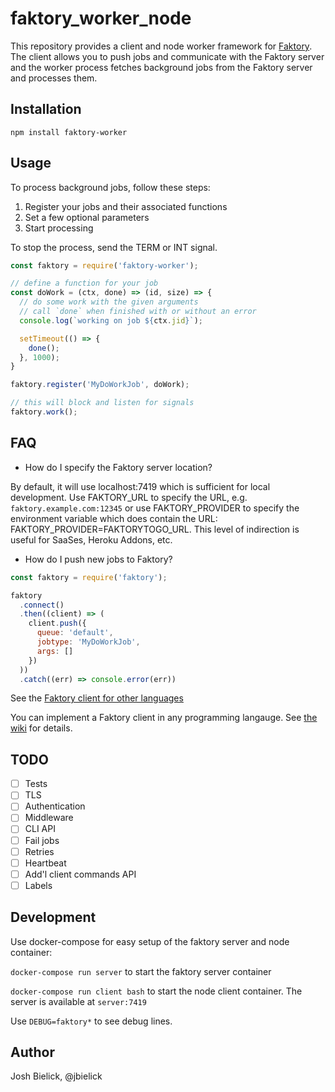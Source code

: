 # faktory_worker_node

This repository provides a client and node worker framework for [Faktory](https://github.com/contribsys/faktory). The client allows you to push jobs and communicate with the Faktory server and the worker process fetches background jobs from the Faktory server and processes them.

## Installation

```
npm install faktory-worker
```

## Usage

To process background jobs, follow these steps:

1. Register your jobs and their associated functions
2. Set a few optional parameters
3. Start processing

To stop the process, send the TERM or INT signal.

```js
const faktory = require('faktory-worker');

// define a function for your job
const doWork = (ctx, done) => (id, size) => {
  // do some work with the given arguments
  // call `done` when finished with or without an error
  console.log(`working on job ${ctx.jid}`);

  setTimeout(() => {
    done();
  }, 1000);
}

faktory.register('MyDoWorkJob', doWork);

// this will block and listen for signals
faktory.work();
```

## FAQ

* How do I specify the Faktory server location?

By default, it will use localhost:7419 which is sufficient for local development.
Use FAKTORY_URL to specify the URL, e.g. `faktory.example.com:12345` or
use FAKTORY_PROVIDER to specify the environment variable which does
contain the URL: FAKTORY_PROVIDER=FAKTORYTOGO_URL.  This level of
indirection is useful for SaaSes, Heroku Addons, etc.

* How do I push new jobs to Faktory?

```js
const faktory = require('faktory');

faktory
  .connect()
  .then((client) => (
    client.push({
      queue: 'default',
      jobtype: 'MyDoWorkJob',
      args: []
    })
  ))
  .catch((err) => console.error(err))
```

See the [Faktory client for other languages](https://github.com/contribsys/faktory/wiki/Related-Projects)

You can implement a Faktory client in any programming langauge.
See [the wiki](https://github.com/contribsys/faktory/wiki) for details.

## TODO

 - [ ] Tests
 - [ ] TLS
 - [ ] Authentication
 - [ ] Middleware
 - [ ] CLI API
 - [ ] Fail jobs
 - [ ] Retries
 - [ ] Heartbeat
 - [ ] Add'l client commands API
 - [ ] Labels

## Development

Use docker-compose for easy setup of the faktory server and node container:

`docker-compose run server` to start the faktory server container

`docker-compose run client bash` to start the node client container. The server is available at `server:7419`

Use `DEBUG=faktory*` to see debug lines.

## Author

Josh Bielick, @jbielick
